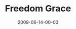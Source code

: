 ---
layout: message
category: message
series: "Roadmap For A Revolution"
title: "Freedom   Grace"
date: 2009-06-14-00-00
message_id: 567
audio: "http://s3.amazonaws.com/crossroads-media/message/audio/Roadmap6.mp3"
audio-duration: "34:39"
description: "Brian Tome discusses how Jesus came to set us free."
video: "http://s3.amazonaws.com/crossroads-media/message/video/Roadmap6.mp4"
video-duration: "34:39"
video-image: "http://s3.amazonaws.com/crossroads-media/images/Roadmap6-still.jpg"
notes-description: ""
notes: "http://s3.amazonaws.com/crossroads-media/documents/SN_06_20-21_09.pdf"
notes-title: "Freedom and Grace (study notes)"
explicit: false
---